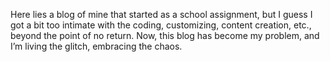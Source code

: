 Here lies a blog of mine that started as a school assignment, but I guess I got a bit too intimate with the coding, customizing, content creation, etc., beyond the point of no return.
Now, this blog has become my problem, and I’m living the glitch, embracing the chaos.

